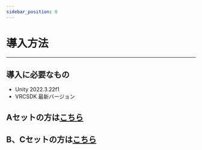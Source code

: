 ```yaml
---
sidebar_position: 0
---
```


# 導入方法
<hr/>

## 導入に必要なもの
- Unity 2022.3.22f1
- VRCSDK 最新バージョン

## Aセットの方は[こちら](../Settings_A)

## B、Cセットの方は[こちら](../Settings_BC)